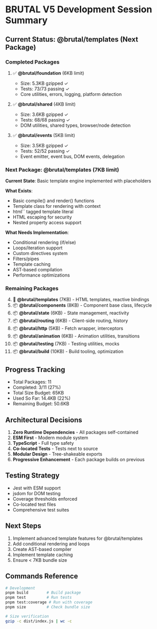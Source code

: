 # BRUTAL V5 Development Session Summary

## Current Status: @brutal/templates (Next Package)

### Completed Packages
1. ✅ **@brutal/foundation** (6KB limit)
   - Size: 5.3KB gzipped ✓
   - Tests: 73/73 passing ✓
   - Core utilities, errors, logging, platform detection

2. ✅ **@brutal/shared** (4KB limit)
   - Size: 3.6KB gzipped ✓
   - Tests: 68/68 passing ✓
   - DOM utilities, shared types, browser/node detection

3. ✅ **@brutal/events** (5KB limit)
   - Size: 3.5KB gzipped ✓
   - Tests: 52/52 passing ✓
   - Event emitter, event bus, DOM events, delegation

### Next Package: @brutal/templates (7KB limit)
**Current State**: Basic template engine implemented with placeholders

**What Exists**:
- Basic compile() and render() functions
- Template class for rendering with context
- html`` tagged template literal
- HTML escaping for security
- Nested property access support

**What Needs Implementation**:
- Conditional rendering (if/else)
- Loops/iteration support
- Custom directives system
- Filters/pipes
- Template caching
- AST-based compilation
- Performance optimizations

### Remaining Packages
4. 🔄 **@brutal/templates** (7KB) - HTML templates, reactive bindings
5. 📦 **@brutal/components** (8KB) - Component base class, lifecycle
6. 📦 **@brutal/state** (6KB) - State management, reactivity
7. 📦 **@brutal/routing** (6KB) - Client-side routing, history
8. 📦 **@brutal/http** (5KB) - Fetch wrapper, interceptors
9. 📦 **@brutal/animation** (6KB) - Animation utilities, transitions
10. 📦 **@brutal/testing** (7KB) - Testing utilities, mocks
11. 📦 **@brutal/build** (10KB) - Build tooling, optimization

## Progress Tracking
- Total Packages: 11
- Completed: 3/11 (27%)
- Total Size Budget: 65KB
- Used So Far: 14.4KB (22%)
- Remaining Budget: 50.6KB

## Architectural Decisions
1. **Zero Runtime Dependencies** - All packages self-contained
2. **ESM First** - Modern module system
3. **TypeScript** - Full type safety
4. **Co-located Tests** - Tests next to source
5. **Modular Design** - Tree-shakeable exports
6. **Progressive Enhancement** - Each package builds on previous

## Testing Strategy
- Jest with ESM support
- jsdom for DOM testing
- Coverage thresholds enforced
- Co-located test files
- Comprehensive test suites

## Next Steps
1. Implement advanced template features for @brutal/templates
2. Add conditional rendering and loops
3. Create AST-based compiler
4. Implement template caching
5. Ensure < 7KB bundle size

## Commands Reference
```bash
# Development
pnpm build        # Build package
pnpm test         # Run tests
pnpm test:coverage # Run with coverage
pnpm size         # Check bundle size

# Size verification
gzip -c dist/index.js | wc -c
```